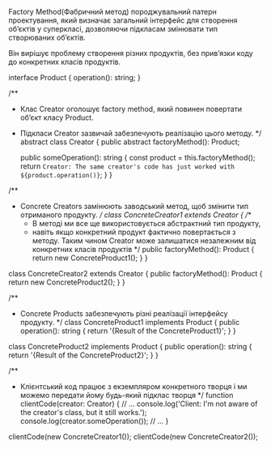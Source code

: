Factory Method(Фабричний метод)
породжувальний патерн проектування, який визначає загальний інтерфейс для створення об’єктів у суперкласі, дозволяючи підкласам змінювати тип створюваних об’єктів.

Він вирішує проблему створення різних продуктів, без прив’язки коду до конкретних класів продуктів.

interface Product {
    operation(): string;
}

/**
* Клас Creator оголошує factory method, який повинен повертати об’єкт класу Product. 
* Підкласи Creator зазвичай забезпечують реалізацію цього методу.
*/
abstract class Creator {
    public abstract factoryMethod(): Product;

    public someOperation(): string {
        const product = this.factoryMethod();
        return `Creator: The same creator's code has just worked with ${product.operation()}`;
    }
}

/**
 * Concrete Creators замінюють заводський метод, щоб змінити тип отриманого продукту.
 */
class ConcreteCreator1 extends Creator {
    /**
     * В методі ми все ще використовується абстрактний тип продукту, 
     * навіть якщо конкретний продукт фактично повертається з методу. 
     Таким чином Creator може залишатися незалежним від конкретних класів продуктів
     */
    public factoryMethod(): Product {
        return new ConcreteProduct1();
    }
}

class ConcreteCreator2 extends Creator {
    public factoryMethod(): Product {
        return new ConcreteProduct2();
    }
}

/**
 * Concrete Products забезпечують різні реалізації інтерфейсу продукту.
 */
class ConcreteProduct1 implements Product {
    public operation(): string {
        return '{Result of the ConcreteProduct1}';
    }
}

class ConcreteProduct2 implements Product {
    public operation(): string {
        return '{Result of the ConcreteProduct2}';
    }
}

/**
 * Клієнтський код працює з екземпляром конкретного творця і ми можемо передати йому будь-який підклас творця
 */
function clientCode(creator: Creator) {
    // ...
    console.log('Client: I\'m not aware of the creator\'s class, but it still works.');
    console.log(creator.someOperation());
    // ...
}

clientCode(new ConcreteCreator1());
clientCode(new ConcreteCreator2());
